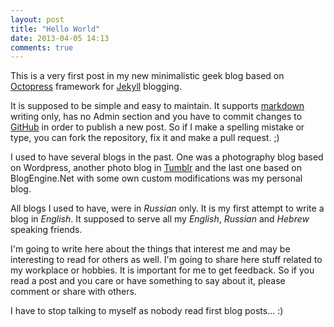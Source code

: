 ```yaml
---
layout: post
title: "Hello World"
date: 2013-04-05 14:13
comments: true
---
```


This is a very first post in my new minimalistic geek blog based on [Octopress](https://github.com/imathis/octopress) framework for [Jekyll](https://github.com/mojombo/jekyll) blogging. 

It is supposed to be simple and easy to maintain. It supports [markdown](http://en.wikipedia.org/wiki/Markdown) writing only, has no Admin section and you have to commit changes to [GitHub](https://github.com/virtser/octopress) in order to publish a new post. So if I make a spelling mistake or type, you can fork the repository, fix it and make a pull request. ;)


I used to have several blogs in the past. One was a photography blog based on Wordpress, another photo blog in [Tumblr](http://www.tumblr.com) and the last one based on BlogEngine.Net with some own custom modifications was my personal blog. 

All blogs I used to have, were in *Russian* only. It is my first attempt to write a blog in *English*. It supposed to serve all my *English*, *Russian* and *Hebrew* speaking friends.

I'm going to write here about the things that interest me and may be interesting to read for others as well. I'm going to share here stuff related to my workplace or hobbies. It is important for me to get feedback. So if you read a post and you care or have something to say about it, please comment or share with others.

I have to stop talking to myself as nobody read first blog posts...  :)